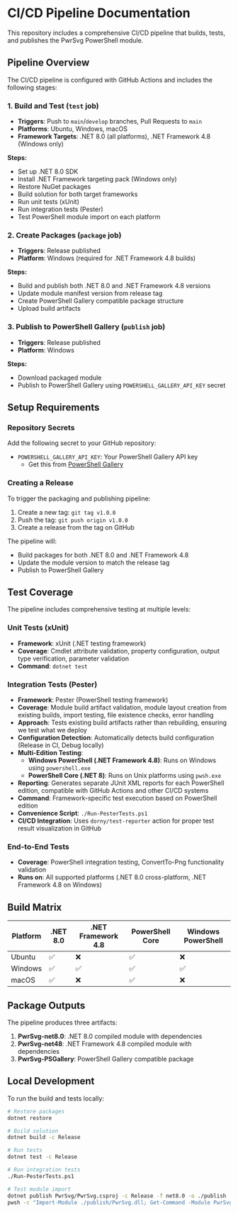 # CI/CD Pipeline Documentation

This repository includes a comprehensive CI/CD pipeline that builds, tests, and publishes the PwrSvg PowerShell module.

## Pipeline Overview

The CI/CD pipeline is configured with GitHub Actions and includes the following stages:

### 1. Build and Test (`test` job)
- **Triggers**: Push to `main`/`develop` branches, Pull Requests to `main`
- **Platforms**: Ubuntu, Windows, macOS  
- **Framework Targets**: .NET 8.0 (all platforms), .NET Framework 4.8 (Windows only)

**Steps:**
- Set up .NET 8.0 SDK
- Install .NET Framework targeting pack (Windows only)
- Restore NuGet packages
- Build solution for both target frameworks
- Run unit tests (xUnit)
- Run integration tests (Pester)
- Test PowerShell module import on each platform

### 2. Create Packages (`package` job)
- **Triggers**: Release published
- **Platform**: Windows (required for .NET Framework 4.8 builds)

**Steps:**
- Build and publish both .NET 8.0 and .NET Framework 4.8 versions
- Update module manifest version from release tag
- Create PowerShell Gallery compatible package structure
- Upload build artifacts

### 3. Publish to PowerShell Gallery (`publish` job)
- **Triggers**: Release published
- **Platform**: Windows

**Steps:**
- Download packaged module
- Publish to PowerShell Gallery using `POWERSHELL_GALLERY_API_KEY` secret

## Setup Requirements

### Repository Secrets

Add the following secret to your GitHub repository:

- `POWERSHELL_GALLERY_API_KEY`: Your PowerShell Gallery API key
  - Get this from [PowerShell Gallery](https://www.powershellgallery.com/account/apikeys)

### Creating a Release

To trigger the packaging and publishing pipeline:

1. Create a new tag: `git tag v1.0.0`
2. Push the tag: `git push origin v1.0.0`  
3. Create a release from the tag on GitHub

The pipeline will:
- Build packages for both .NET 8.0 and .NET Framework 4.8
- Update the module version to match the release tag
- Publish to PowerShell Gallery

## Test Coverage

The pipeline includes comprehensive testing at multiple levels:

### Unit Tests (xUnit)
- **Framework**: xUnit (.NET testing framework)
- **Coverage**: Cmdlet attribute validation, property configuration, output type verification, parameter validation
- **Command**: `dotnet test`

### Integration Tests (Pester)
- **Framework**: Pester (PowerShell testing framework)
- **Coverage**: Module build artifact validation, module layout creation from existing builds, import testing, file existence checks, error handling
- **Approach**: Tests existing build artifacts rather than rebuilding, ensuring we test what we deploy
- **Configuration Detection**: Automatically detects build configuration (Release in CI, Debug locally)
- **Multi-Edition Testing**: 
  - **Windows PowerShell (.NET Framework 4.8)**: Runs on Windows using `powershell.exe`
  - **PowerShell Core (.NET 8)**: Runs on Unix platforms using `pwsh.exe`
- **Reporting**: Generates separate JUnit XML reports for each PowerShell edition, compatible with GitHub Actions and other CI/CD systems
- **Command**: Framework-specific test execution based on PowerShell edition
- **Convenience Script**: `./Run-PesterTests.ps1`
- **CI/CD Integration**: Uses `dorny/test-reporter` action for proper test result visualization in GitHub

### End-to-End Tests
- **Coverage**: PowerShell integration testing, ConvertTo-Png functionality validation
- **Runs on**: All supported platforms (.NET 8.0 cross-platform, .NET Framework 4.8 on Windows)

## Build Matrix

| Platform | .NET 8.0 | .NET Framework 4.8 | PowerShell Core | Windows PowerShell |
|----------|----------|---------------------|------------------|-------------------|
| Ubuntu   | ✅       | ❌                  | ✅               | ❌                |
| Windows  | ✅       | ✅                  | ✅               | ✅                |
| macOS    | ✅       | ❌                  | ✅               | ❌                |

## Package Outputs

The pipeline produces three artifacts:

1. **PwrSvg-net8.0**: .NET 8.0 compiled module with dependencies
2. **PwrSvg-net48**: .NET Framework 4.8 compiled module with dependencies  
3. **PwrSvg-PSGallery**: PowerShell Gallery compatible package

## Local Development

To run the build and tests locally:

```bash
# Restore packages
dotnet restore

# Build solution  
dotnet build -c Release

# Run tests
dotnet test -c Release

# Run integration tests
./Run-PesterTests.ps1

# Test module import
dotnet publish PwrSvg/PwrSvg.csproj -c Release -f net8.0 -o ./publish
pwsh -c "Import-Module ./publish/PwrSvg.dll; Get-Command -Module PwrSvg"
```
